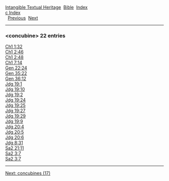 [Intangible Textual Heritage](../../index)  [Bible](../index) 
[Index](index)   
[c Index](_c_)  
  [Previous](c02409)  [Next](c02411) 

------------------------------------------------------------------------

### &lt;concubine&gt; 22 entries

[Ch1 1:32](../kjv/ch1001.htm#032)  
[Ch1 2:46](../kjv/ch1002.htm#046)  
[Ch1 2:48](../kjv/ch1002.htm#048)  
[Ch1 7:14](../kjv/ch1007.htm#014)  
[Gen 22:24](../kjv/gen022.htm#024)  
[Gen 35:22](../kjv/gen035.htm#022)  
[Gen 36:12](../kjv/gen036.htm#012)  
[Jdg 19:1](../kjv/jdg019.htm#001)  
[Jdg 19:10](../kjv/jdg019.htm#010)  
[Jdg 19:2](../kjv/jdg019.htm#002)  
[Jdg 19:24](../kjv/jdg019.htm#024)  
[Jdg 19:25](../kjv/jdg019.htm#025)  
[Jdg 19:27](../kjv/jdg019.htm#027)  
[Jdg 19:29](../kjv/jdg019.htm#029)  
[Jdg 19:9](../kjv/jdg019.htm#009)  
[Jdg 20:4](../kjv/jdg020.htm#004)  
[Jdg 20:5](../kjv/jdg020.htm#005)  
[Jdg 20:6](../kjv/jdg020.htm#006)  
[Jdg 8:31](../kjv/jdg008.htm#031)  
[Sa2 21:11](../kjv/sa2021.htm#011)  
[Sa2 3:7](../kjv/sa2003.htm#007)  
[Sa2 3:7](../kjv/sa2003.htm#007)  

------------------------------------------------------------------------

[Next: concubines (17)](c02411)
